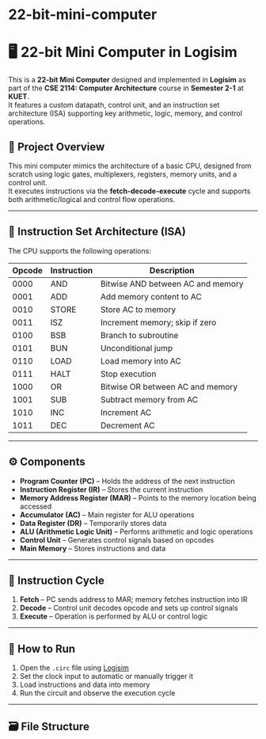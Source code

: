 # 22-bit-mini-computer
# 🖥️ 22-bit Mini Computer in Logisim

This is a **22-bit Mini Computer** designed and implemented in **Logisim** as part of the **CSE 2114: Computer Architecture** course in **Semester 2-1** at **KUET**.  
It features a custom datapath, control unit, and an instruction set architecture (ISA) supporting key arithmetic, logic, memory, and control operations.

## 📌 Project Overview

This mini computer mimics the architecture of a basic CPU, designed from scratch using logic gates, multiplexers, registers, memory units, and a control unit.  
It executes instructions via the **fetch-decode-execute** cycle and supports both arithmetic/logical and control flow operations.

---

## 🧠 Instruction Set Architecture (ISA)

The CPU supports the following operations:

| Opcode | Instruction     | Description                        |
|--------|------------------|------------------------------------|
| 0000   | AND              | Bitwise AND between AC and memory |
| 0001   | ADD              | Add memory content to AC          |
| 0010   | STORE            | Store AC to memory                |
| 0011   | ISZ              | Increment memory; skip if zero    |
| 0100   | BSB              | Branch to subroutine              |
| 0101   | BUN              | Unconditional jump                |
| 0110   | LOAD             | Load memory into AC               |
| 0111   | HALT             | Stop execution                    |
| 1000   | OR               | Bitwise OR between AC and memory |
| 1001   | SUB              | Subtract memory from AC           |
| 1010   | INC              | Increment AC                      |
| 1011   | DEC              | Decrement AC                      |

---

## ⚙️ Components

- **Program Counter (PC)** – Holds the address of the next instruction
- **Instruction Register (IR)** – Stores the current instruction
- **Memory Address Register (MAR)** – Points to the memory location being accessed
- **Accumulator (AC)** – Main register for ALU operations
- **Data Register (DR)** – Temporarily stores data
- **ALU (Arithmetic Logic Unit)** – Performs arithmetic and logic operations
- **Control Unit** – Generates control signals based on opcodes
- **Main Memory** – Stores instructions and data

---

## 🔄 Instruction Cycle

1. **Fetch** – PC sends address to MAR; memory fetches instruction into IR
2. **Decode** – Control unit decodes opcode and sets up control signals
3. **Execute** – Operation is performed by ALU or control logic

---

## 🧾 How to Run

1. Open the `.circ` file using [Logisim](http://www.cburch.com/logisim/)
2. Set the clock input to automatic or manually trigger it
3. Load instructions and data into memory
4. Run the circuit and observe the execution cycle

---

## 🗃️ File Structure


